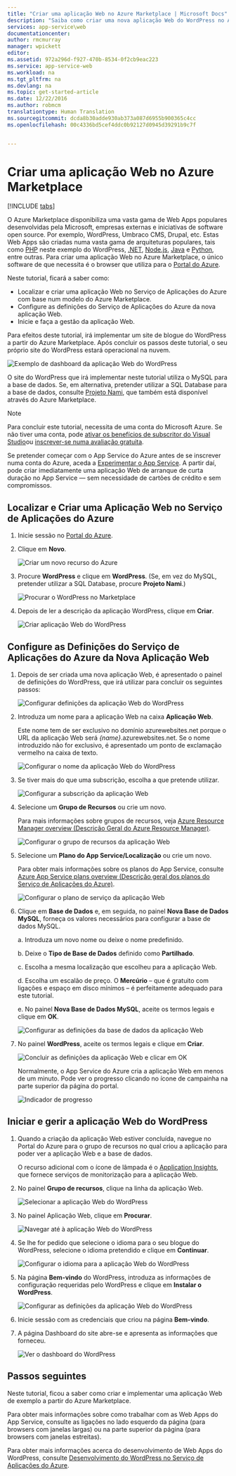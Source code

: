 ```yaml
---
title: "Criar uma aplicação Web no Azure Marketplace | Microsoft Docs"
description: "Saiba como criar uma nova aplicação Web do WordPress no Azure Marketplace utilizando o Portal do Azure."
services: app-service\web
documentationcenter: 
author: rmcmurray
manager: wpickett
editor: 
ms.assetid: 972a296d-f927-470b-8534-0f2cb9eac223
ms.service: app-service-web
ms.workload: na
ms.tgt_pltfrm: na
ms.devlang: na
ms.topic: get-started-article
ms.date: 12/22/2016
ms.author: robmcm
translationtype: Human Translation
ms.sourcegitcommit: dcda8b30adde930ab373a087d6955b900365c4cc
ms.openlocfilehash: 00c4336bd5cef4ddc0b92127d0945d39291b9c7f


---
```

# <a name="create-a-web-app-from-the-azure-marketplace"></a>Criar uma aplicação Web no Azure Marketplace
<!-- Note: This article replaces web-sites-php-web-site-gallery.md -->

[!INCLUDE [tabs](../../includes/app-service-web-get-started-nav-tabs.md)]

O Azure Marketplace disponibiliza uma vasta gama de Web Apps populares desenvolvidas pela Microsoft, empresas externas e iniciativas de software open source. Por exemplo, WordPress, Umbraco CMS, Drupal, etc. Estas Web Apps são criadas numa vasta gama de arquiteturas populares, tais como [PHP] neste exemplo do WordPress, [.NET], [Node.js], [Java] e [Python], entre outras. Para criar uma aplicação Web no Azure Marketplace, o único software de que necessita é o browser que utiliza para o [Portal do Azure].

Neste tutorial, ficará a saber como:

* Localizar e criar uma aplicação Web no Serviço de Aplicações do Azure com base num modelo do Azure Marketplace.
* Configure as definições do Serviço de Aplicações do Azure da nova aplicação Web.
* Inicie e faça a gestão da aplicação Web.

Para efeitos deste tutorial, irá implementar um site de blogue do WordPress a partir do Azure Marketplace. Após concluir os passos deste tutorial, o seu próprio site do WordPress estará operacional na nuvem.

![Exemplo de dashboard da aplicação Web do WordPress][WordPressDashboard1]

O site do WordPress que irá implementar neste tutorial utiliza o MySQL para a base de dados. Se, em alternativa, pretender utilizar a SQL Database para a base de dados, consulte [Projeto Nami], que também está disponível através do Azure Marketplace.

> [!NOTE]
> Para concluir este tutorial, necessita de uma conta do Microsoft Azure. Se não tiver uma conta, pode [ativar os benefícios de subscritor do Visual Studio][ activate]ou [inscrever-se numa avaliação gratuita][free trial].
> 
> Se pretender começar com o App Service do Azure antes de se inscrever numa conta do Azure, aceda a [Experimentar o App Service]. A partir daí, pode criar imediatamente uma aplicação Web de arranque de curta duração no App Service — sem necessidade de cartões de crédito e sem compromissos.
> 
> 

## <a name="find-and-create-a-web-app-in-azure-app-service"></a>Localizar e Criar uma Aplicação Web no Serviço de Aplicações do Azure
1. Inicie sessão no [Portal do Azure].
2. Clique em **Novo**.
   
    ![Criar um novo recurso do Azure][MarketplaceStart]
3. Procure **WordPress** e clique em **WordPress**. (Se, em vez do MySQL, pretender utilizar a SQL Database, procure **Projeto Nami**.)
   
    ![Procurar o WordPress no Marketplace][MarketplaceSearch]
4. Depois de ler a descrição da aplicação WordPress, clique em **Criar**.
   
    ![Criar aplicação Web do WordPress][MarketplaceCreate]

## <a name="configure-azure-app-service-settings-for-your-new-web-app"></a>Configure as Definições do Serviço de Aplicações do Azure da Nova Aplicação Web
1. Depois de ser criada uma nova aplicação Web, é apresentado o painel de definições do WordPress, que irá utilizar para concluir os seguintes passos:
   
    ![Configurar definições da aplicação Web do WordPress][ConfigStart]
2. Introduza um nome para a aplicação Web na caixa **Aplicação Web**.
   
    Este nome tem de ser exclusivo no domínio azurewebsites.net porque o URL da aplicação Web será *{name}*.azurewebsites.net. Se o nome introduzido não for exclusivo, é apresentado um ponto de exclamação vermelho na caixa de texto.
   
    ![Configurar o nome da aplicação Web do WordPress][ConfigAppName]
3. Se tiver mais do que uma subscrição, escolha a que pretende utilizar.
   
    ![Configurar a subscrição da aplicação Web][ConfigSubscription]
4. Selecione um **Grupo de Recursos** ou crie um novo.
   
    Para mais informações sobre grupos de recursos, veja [Azure Resource Manager overview (Descrição Geral do Azure Resource Manager)][ResourceGroups].
   
    ![Configurar o grupo de recursos da aplicação Web][ConfigResourceGroup]
5. Selecione um **Plano do App Service/Localização** ou crie um novo.
   
    Para obter mais informações sobre os planos do App Service, consulte [Azure App Service plans overview (Descrição geral dos planos do Serviço de Aplicações do Azure)][AzureAppServicePlans].
   
    ![Configurar o plano de serviço da aplicação Web][ConfigServicePlan]
6. Clique em **Base de Dados** e, em seguida, no painel **Nova Base de Dados MySQL**, forneça os valores necessários para configurar a base de dados MySQL.
   
    a. Introduza um novo nome ou deixe o nome predefinido.
   
    b. Deixe o **Tipo de Base de Dados** definido como **Partilhado**.
   
    c. Escolha a mesma localização que escolheu para a aplicação Web.
   
    d. Escolha um escalão de preço. O **Mercúrio** – que é gratuito com ligações e espaço em disco mínimos – é perfeitamente adequado para este tutorial.
   
    e. No painel **Nova Base de Dados MySQL**, aceite os termos legais e clique em **OK**.
   
    ![Configurar as definições da base de dados da aplicação Web][ConfigDatabase]
7. No painel **WordPress**, aceite os termos legais e clique em **Criar**.
   
    ![Concluir as definições da aplicação Web e clicar em OK][ConfigFinished]
   
    Normalmente, o App Service do Azure cria a aplicação Web em menos de um minuto. Pode ver o progresso clicando no ícone de campainha na parte superior da página do portal.
   
    ![Indicador de progresso][ConfigProgress]

## <a name="launch-and-manage-your-wordpress-web-app"></a>Iniciar e gerir a aplicação Web do WordPress
1. Quando a criação da aplicação Web estiver concluída, navegue no Portal do Azure para o grupo de recursos no qual criou a aplicação para poder ver a aplicação Web e a base de dados.
   
    O recurso adicional com o ícone de lâmpada é o [Application Insights][ApplicationInsights], que fornece serviços de monitorização para a aplicação Web.
2. No painel **Grupo de recursos**, clique na linha da aplicação Web.
   
    ![Selecionar a aplicação Web do WordPress][WordPressSelect]
3. No painel Aplicação Web, clique em **Procurar**.
   
    ![Navegar até à aplicação Web do WordPress][WordPressBrowse]
4. Se lhe for pedido que selecione o idioma para o seu blogue do WordPress, selecione o idioma pretendido e clique em **Continuar**.
   
    ![Configurar o idioma para a aplicação Web do WordPress][WordPressLanguage]
5. Na página **Bem-vindo** do WordPress, introduza as informações de configuração requeridas pelo WordPress e clique em **Instalar o WordPress**.
   
    ![Configurar as definições da aplicação Web do WordPress][WordPressConfigure]
6. Inicie sessão com as credenciais que criou na página **Bem-vindo**.  
7. A página Dashboard do site abre-se e apresenta as informações que forneceu.    
   
    ![Ver o dashboard do WordPress][WordPressDashboard2]

## <a name="next-steps"></a>Passos seguintes
Neste tutorial, ficou a saber como criar e implementar uma aplicação Web de exemplo a partir do Azure Marketplace.

Para obter mais informações sobre como trabalhar com as Web Apps do App Service, consulte as ligações no lado esquerdo da página (para browsers com janelas largas) ou na parte superior da página (para browsers com janelas estreitas).

Para obter mais informações acerca do desenvolvimento de Web Apps do WordPress, consulte [Desenvolvimento do WordPress no Serviço de Aplicações do Azure][WordPressOnAzure].

<!-- URL List -->

[PHP]: https://azure.microsoft.com/develop/php/
[.NET]: https://azure.microsoft.com/develop/net/
[Node.js]: https://azure.microsoft.com/develop/nodejs/
[Java]: https://azure.microsoft.com/develop/java/
[Python]: https://azure.microsoft.com/develop/python/
[activate]: https://azure.microsoft.com/pricing/member-offers/msdn-benefits-details/
[free trial]: https://azure.microsoft.com/pricing/free-trial/
[Experimentar o App Service]: http://go.microsoft.com/fwlink/?LinkId=523751
[ResourceGroups]: ../azure-resource-manager/resource-group-overview.md
[AzureAppServicePlans]: ../app-service/azure-web-sites-web-hosting-plans-in-depth-overview.md
[ApplicationInsights]: https://azure.microsoft.com/services/application-insights/
[Portal do Azure]: https://portal.azure.com/
[Projeto Nami]: http://projectnami.org/
[WordPressOnAzure]: ./develop-wordpress-on-app-service-web-apps.md

<!-- IMG List -->

[MarketplaceStart]: ./media/app-service-web-create-web-app-from-marketplace/marketplacestart.png
[MarketplaceSearch]: ./media/app-service-web-create-web-app-from-marketplace/marketplacesearch.png
[MarketplaceCreate]: ./media/app-service-web-create-web-app-from-marketplace/marketplacecreate.png
[ConfigStart]: ./media/app-service-web-create-web-app-from-marketplace/configstart.png
[ConfigAppName]: ./media/app-service-web-create-web-app-from-marketplace/configappname.png
[ConfigSubscription]: ./media/app-service-web-create-web-app-from-marketplace/configsubscription.png
[ConfigResourceGroup]: ./media/app-service-web-create-web-app-from-marketplace/configresourcegroup.png
[ConfigServicePlan]: ./media/app-service-web-create-web-app-from-marketplace/configserviceplan.png
[ConfigDatabase]: ./media/app-service-web-create-web-app-from-marketplace/configdatabase.png
[ConfigFinished]: ./media/app-service-web-create-web-app-from-marketplace/configfinished.png
[ConfigProgress]: ./media/app-service-web-create-web-app-from-marketplace/configprogress.png
[WordPressSelect]: ./media/app-service-web-create-web-app-from-marketplace/wpselect.png
[WordPressBrowse]: ./media/app-service-web-create-web-app-from-marketplace/wpbrowse.png
[WordPressLanguage]: ./media/app-service-web-create-web-app-from-marketplace/wplanguage.png
[WordPressDashboard1]: ./media/app-service-web-create-web-app-from-marketplace/wpdashboard1.png
[WordPressDashboard2]: ./media/app-service-web-create-web-app-from-marketplace/wpdashboard2.png
[WordPressConfigure]: ./media/app-service-web-create-web-app-from-marketplace/wpconfigure.png



<!--HONumber=Dec16_HO1-->


